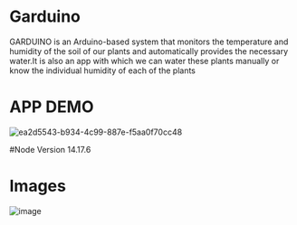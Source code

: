 # Garduino
GARDUINO is an Arduino-based system that monitors the temperature and humidity of the soil of our plants and automatically provides the necessary water.It is also an app with which we can water these plants manually or know the individual humidity of each of the plants

# APP DEMO

![ea2d5543-b934-4c99-887e-f5aa0f70cc48](https://user-images.githubusercontent.com/73260922/149467916-3baa7aba-7d90-4cf2-9682-184ef09f49b7.jpg)

#Node Version
14.17.6

# Images
![image](https://user-images.githubusercontent.com/73260922/149468131-1259e170-6d2e-481e-a87f-43c43f69aef2.png)


